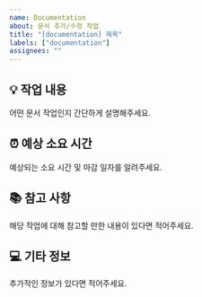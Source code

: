 ```yaml
---
name: Documentation
about: 문서 추가/수정 작업
title: "[documentation] 제목"
labels: ["documentation"]
assignees: ""
---
```


## 💡 작업 내용

어떤 문서 작업인지 간단하게 설명해주세요.

## ⏰ 예상 소요 시간

예상되는 소요 시간 및 마감 일자를 알려주세요.

## 📚 참고 사항

해당 작업에 대해 참고할 만한 내용이 있다면 적어주세요.

## 💻 기타 정보

추가적인 정보가 있다면 적어주세요.
